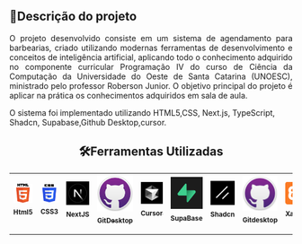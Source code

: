 
## 💈Descrição do projeto

<p align="justify">
  O projeto desenvolvido consiste em um sistema de agendamento para barbearias, criado utilizando modernas ferramentas de desenvolvimento e conceitos de inteligência artificial, aplicando todo o conhecimento adquirido no componente curricular Programação IV do curso de Ciência da Computação da Universidade do Oeste de Santa Catarina (UNOESC), ministrado pelo professor Roberson Junior. O objetivo principal do projeto é aplicar na prática os conhecimentos adquiridos em sala de aula.
</p>
<p>O sistema foi implementado utilizando HTML5,CSS, Next.js, TypeScript, Shadcn, Supabase,Github Desktop,cursor.</p>

<h2 align="center">🛠️Ferramentas Utilizadas</h2>


| [<img src="https://github.com/JohnnyMatheus/Agendamento-Barbearia/blob/main/IMAGENS/Html.png" width=115><br><sub>Html5</sub>](URL_LINK_1) | [<img src = "https://github.com/JohnnyMatheus/Agendamento-Barbearia/blob/main/IMAGENS/Css.png" width=115><br><sub>CSS3</sub>](URL_LINK_2) | [<img src="https://github.com/JohnnyMatheus/Agendamento-Barbearia/blob/main/IMAGENS/nextjs.jpg" width=115><br><sub>NextJS</sub>](URL_LINK_3) | [<img src="https://github.com/JohnnyMatheus/Agendamento-Barbearia/blob/main/IMAGENS/Gitdesktop.png" width=115><br><sub>GitDesktop</sub>](URL_LINK_4) | [<img src="https://github.com/JohnnyMatheus/Agendamento-Barbearia/blob/main/IMAGENS/Cursor.jpg" width=115><br><sub>Cursor</sub>](URL_LINK_5) | [<img src="https://github.com/JohnnyMatheus/Agendamento-Barbearia/blob/main/IMAGENS/supabase.png" width=115><br><sub>SupaBase</sub>](URL_LINK_6) | [<img src="https://github.com/JohnnyMatheus/Agendamento-Barbearia/blob/main/IMAGENS/shadcn.png" width=115><br><sub>Shadcn</sub>](URL_LINK_7) | [<img src="https://github.com/JohnnyMatheus/Sistema-Gerenciamento-para-Barbearia/blob/main/Imagens/Gitdesktop.png" width=115><br><sub>Gitdesktop</sub>](URL_LINK_8) | [<img src="https://github.com/JohnnyMatheus/Sistema-Gerenciamento-para-Barbearia/blob/main/Imagens/Xampp.png" width=115><br><sub>Xampp</sub>](URL_LINK_9) | [<img src="https://github.com/JohnnyMatheus/Sistema-Gerenciamento-para-Barbearia/blob/main/Imagens/Vscode.png" width=115><br><sub>VSCode</sub>](URL_LINK_10) |
| :---: | :---: | :---: | :---: | :---: | :---: | :---: | :---: | :---: | :---: |
<hr>
